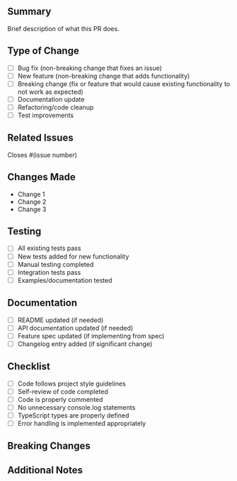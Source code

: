 ## Summary
Brief description of what this PR does.

## Type of Change
- [ ] Bug fix (non-breaking change that fixes an issue)
- [ ] New feature (non-breaking change that adds functionality)
- [ ] Breaking change (fix or feature that would cause existing functionality to not work as expected)
- [ ] Documentation update
- [ ] Refactoring/code cleanup
- [ ] Test improvements

## Related Issues
Closes #(issue number)

## Changes Made
- Change 1
- Change 2
- Change 3

## Testing
- [ ] All existing tests pass
- [ ] New tests added for new functionality
- [ ] Manual testing completed
- [ ] Integration tests pass
- [ ] Examples/documentation tested

## Documentation
- [ ] README updated (if needed)
- [ ] API documentation updated (if needed)
- [ ] Feature spec updated (if implementing from spec)
- [ ] Changelog entry added (if significant change)

## Checklist
- [ ] Code follows project style guidelines
- [ ] Self-review of code completed
- [ ] Code is properly commented
- [ ] No unnecessary console.log statements
- [ ] TypeScript types are properly defined
- [ ] Error handling is implemented appropriately

## Breaking Changes
<!-- If this is a breaking change, describe what breaks and how users should migrate -->

## Additional Notes
<!-- Any additional context, concerns, or discussion points -->